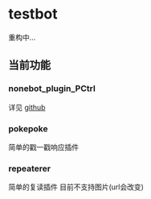 # testbot

重构中...

## 当前功能

### nonebot_plugin_PCtrl

详见 [github](https://github.com/CherryGS/nonebot_plugin_PCtrl)

### pokepoke

简单的戳一戳响应插件

### repeaterer

简单的复读插件
目前不支持图片(url会改变)
